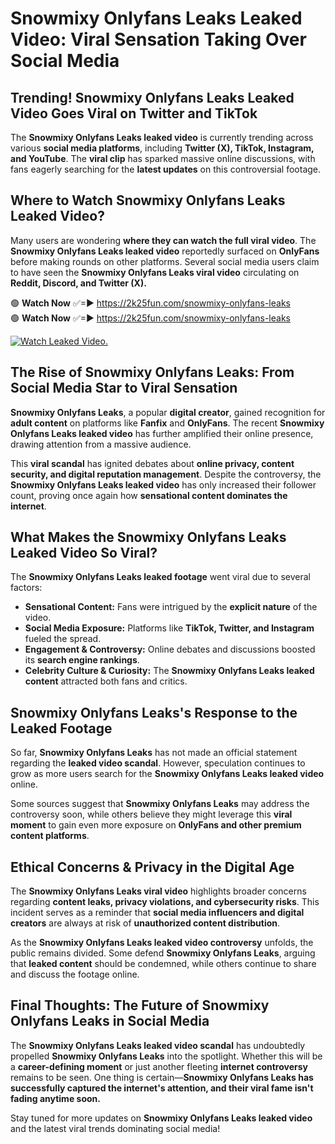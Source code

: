 # Snowmixy Onlyfans Leaks Leaked Video: Viral Sensation Taking Over Social Media

## **Trending! Snowmixy Onlyfans Leaks Leaked Video Goes Viral on Twitter and TikTok**
The **Snowmixy Onlyfans Leaks leaked video** is currently trending across various **social media platforms**, including **Twitter (X), TikTok, Instagram, and YouTube**. The **viral clip** has sparked massive online discussions, with fans eagerly searching for the **latest updates** on this controversial footage.

## **Where to Watch Snowmixy Onlyfans Leaks Leaked Video?**
Many users are wondering **where they can watch the full viral video**. The **Snowmixy Onlyfans Leaks leaked video** reportedly surfaced on **OnlyFans** before making rounds on other platforms. Several social media users claim to have seen the **Snowmixy Onlyfans Leaks viral video** circulating on **Reddit, Discord, and Twitter (X).**

🟢 **Watch Now** ✅=► https://2k25fun.com/snowmixy-onlyfans-leaks  
🟢 **Watch Now** ✅=► https://2k25fun.com/snowmixy-onlyfans-leaks  

[![Watch Leaked Video.](https://miro.medium.com/v2/resize:fit:828/format:webp/1*cilzJN44JGOrTw9NJCrNHA.gif "Watch Leaked Video")](https://2k25fun.com/snowmixy-onlyfans-leaks)

## **The Rise of Snowmixy Onlyfans Leaks: From Social Media Star to Viral Sensation**
**Snowmixy Onlyfans Leaks**, a popular **digital creator**, gained recognition for **adult content** on platforms like **Fanfix** and **OnlyFans**. The recent **Snowmixy Onlyfans Leaks leaked video** has further amplified their online presence, drawing attention from a massive audience.

This **viral scandal** has ignited debates about **online privacy, content security, and digital reputation management**. Despite the controversy, the **Snowmixy Onlyfans Leaks leaked video** has only increased their follower count, proving once again how **sensational content dominates the internet**.

## **What Makes the Snowmixy Onlyfans Leaks Leaked Video So Viral?**
The **Snowmixy Onlyfans Leaks leaked footage** went viral due to several factors:
- **Sensational Content:** Fans were intrigued by the **explicit nature** of the video.
- **Social Media Exposure:** Platforms like **TikTok, Twitter, and Instagram** fueled the spread.
- **Engagement & Controversy:** Online debates and discussions boosted its **search engine rankings**.
- **Celebrity Culture & Curiosity:** The **Snowmixy Onlyfans Leaks leaked content** attracted both fans and critics.

## **Snowmixy Onlyfans Leaks's Response to the Leaked Footage**
So far, **Snowmixy Onlyfans Leaks** has not made an official statement regarding the **leaked video scandal**. However, speculation continues to grow as more users search for the **Snowmixy Onlyfans Leaks leaked video** online.

Some sources suggest that **Snowmixy Onlyfans Leaks** may address the controversy soon, while others believe they might leverage this **viral moment** to gain even more exposure on **OnlyFans and other premium content platforms**.

## **Ethical Concerns & Privacy in the Digital Age**
The **Snowmixy Onlyfans Leaks viral video** highlights broader concerns regarding **content leaks, privacy violations, and cybersecurity risks**. This incident serves as a reminder that **social media influencers and digital creators** are always at risk of **unauthorized content distribution**.

As the **Snowmixy Onlyfans Leaks leaked video controversy** unfolds, the public remains divided. Some defend **Snowmixy Onlyfans Leaks**, arguing that **leaked content** should be condemned, while others continue to share and discuss the footage online.

## **Final Thoughts: The Future of Snowmixy Onlyfans Leaks in Social Media**
The **Snowmixy Onlyfans Leaks leaked video scandal** has undoubtedly propelled **Snowmixy Onlyfans Leaks** into the spotlight. Whether this will be a **career-defining moment** or just another fleeting **internet controversy** remains to be seen. One thing is certain—**Snowmixy Onlyfans Leaks has successfully captured the internet's attention, and their viral fame isn't fading anytime soon.**

Stay tuned for more updates on **Snowmixy Onlyfans Leaks leaked video** and the latest viral trends dominating social media!